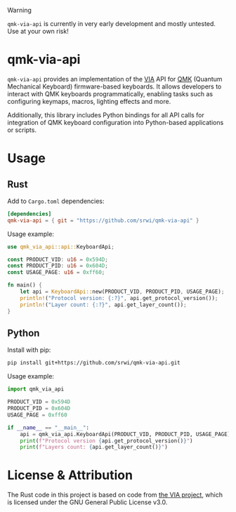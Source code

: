 > [!WARNING]  
> `qmk-via-api` is currently in very early development and mostly untested. Use at your own risk!

# qmk-via-api

`qmk-via-api` provides an implementation of the [VIA](https://www.caniusevia.com/docs/specification) API for [QMK](https://github.com/qmk/qmk_firmware) (Quantum Mechanical Keyboard) firmware-based keyboards. It allows developers to interact with QMK keyboards programmatically, enabling tasks such as configuring keymaps, macros, lighting effects and more.

Additionally, this library includes Python bindings for all API calls for integration of QMK keyboard configuration into Python-based applications or scripts.

# Usage

## Rust

Add to `Cargo.toml` dependencies:

```toml
[dependencies]
qmk-via-api = { git = "https://github.com/srwi/qmk-via-api" }
```

Usage example:

```rust
use qmk_via_api::api::KeyboardApi;

const PRODUCT_VID: u16 = 0x594D;
const PRODUCT_PID: u16 = 0x604D;
const USAGE_PAGE: u16 = 0xff60;

fn main() {
    let api = KeyboardApi::new(PRODUCT_VID, PRODUCT_PID, USAGE_PAGE);
    println!("Protocol version: {:?}", api.get_protocol_version());
    println!("Layer count: {:?}", api.get_layer_count());
}
```

## Python

Install with pip:

```bash
pip install git+https://github.com/srwi/qmk-via-api.git
```

Usage example:

```python
import qmk_via_api

PRODUCT_VID = 0x594D
PRODUCT_PID = 0x604D
USAGE_PAGE = 0xff60

if __name__ == "__main__":
    api = qmk_via_api.KeyboardApi(PRODUCT_VID, PRODUCT_PID, USAGE_PAGE)
    print(f"Protocol version {api.get_protocol_version()}")
    print(f"Layers count: {api.get_layer_count()}")
```

# License & Attribution

The Rust code in this project is based on code from [the VIA project](https://github.com/the-via/app), which is licensed under the GNU General Public License v3.0.